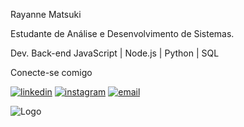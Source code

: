 Rayanne Matsuki

Estudante de Análise e Desenvolvimento de Sistemas.
 
Dev. Back-end JavaScript | Node.js | Python | SQL



Conecte-se comigo

[![linkedin](https://img.shields.io/badge/linkedin-0A66C2?style=for-the-badge&logo=linkedin&logoColor=white)](https://www.linkedin.com/in/rayannematsuki/)
[![instagram](https://img.shields.io/badge/instagram-E4405F?style=for-the-badge&logo=instagram&logoColor=white)](https://www.instagram.com/rayannecastro24/)
[![email](https://img.shields.io/badge/email-0078D4?style=for-the-badge&logo=microsoft-outlook&logoColor=white)](mailto:rayannematsuki@hotmail.com)


![Logo](https://images-wixmp-ed30a86b8c4ca887773594c2.wixmp.com/f/ea50a178-1579-4663-bc0b-87d7a94f2b0e/ddsozob-1457f0d3-e84b-4b53-9111-9a533044921a.png/v1/fit/w_375,h_375/dashing_and_bashing_by_icevia_ddsozob-375w.png?token=eyJ0eXAiOiJKV1QiLCJhbGciOiJIUzI1NiJ9.eyJzdWIiOiJ1cm46YXBwOjdlMGQxODg5ODIyNjQzNzNhNWYwZDQxNWVhMGQyNmUwIiwiaXNzIjoidXJuOmFwcDo3ZTBkMTg4OTgyMjY0MzczYTVmMGQ0MTVlYTBkMjZlMCIsIm9iaiI6W1t7ImhlaWdodCI6Ijw9MTAwMCIsInBhdGgiOiJcL2ZcL2VhNTBhMTc4LTE1NzktNDY2My1iYzBiLTg3ZDdhOTRmMmIwZVwvZGRzb3pvYi0xNDU3ZjBkMy1lODRiLTRiNTMtOTExMS05YTUzMzA0NDkyMWEucG5nIiwid2lkdGgiOiI8PTEwMDAifV1dLCJhdWQiOlsidXJuOnNlcnZpY2U6aW1hZ2Uub3BlcmF0aW9ucyJdfQ.ep_sozqDdLmuCMvcnH1MMXFY23sHQJwR39Pcptsl08Y)
